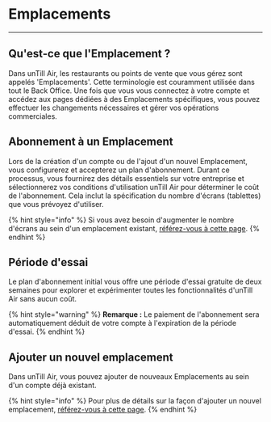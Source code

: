 # Emplacements

--------

## Qu'est-ce que l'Emplacement ?

Dans unTill Air, les restaurants ou points de vente que vous gérez sont appelés 'Emplacements'. Cette terminologie est couramment utilisée dans tout le Back Office. Une fois que vous vous connectez à votre compte et accédez aux pages dédiées à des Emplacements spécifiques, vous pouvez effectuer les changements nécessaires et gérer vos opérations commerciales.

## Abonnement à un Emplacement

Lors de la création d'un compte ou de l'ajout d'un nouvel Emplacement, vous configurerez et accepterez un plan d'abonnement. Durant ce processus, vous fournirez des détails essentiels sur votre entreprise et sélectionnerez vos conditions d'utilisation unTill Air pour déterminer le coût de l'abonnement. Cela inclut la spécification du nombre d'écrans (tablettes) que vous prévoyez d'utiliser.

{% hint style="info" %}
Si vous avez besoin d'augmenter le nombre d'écrans au sein d'un emplacement existant, [référez-vous à cette page](../general/equipement/ajouter-un-nouvel-ecran.md).
{% endhint %}

## Période d'essai

Le plan d'abonnement initial vous offre une période d'essai gratuite de deux semaines pour explorer et expérimenter toutes les fonctionnalités d'unTill Air sans aucun coût.

{% hint style="warning" %}
**Remarque :** Le paiement de l'abonnement sera automatiquement déduit de votre compte à l'expiration de la période d'essai.
{% endhint %}

## Ajouter un nouvel emplacement

Dans unTill Air, vous pouvez ajouter de nouveaux Emplacements au sein d'un compte déjà existant.

{% hint style="info" %}
Pour plus de détails sur la façon d'ajouter un nouvel emplacement, [référez-vous à cette page](ajouter-un-nouvel-emplacement.md).
{% endhint %}
